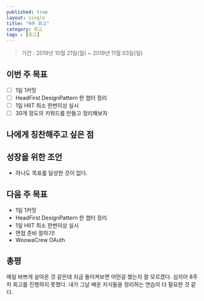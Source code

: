 ```yaml
---
published: true
layout: single
title: "9주 회고"
category: 회고
tags : [회고]
---
```

> 기간 : 2019년 10월 21일(월) ~ 2019년 11월 03일(일)

## 이번 주 목표
- [ ] 1일 1커밋
- [ ] HeadFirst DesignPattern 한 챕터 정리
- [ ] 1일 HIIT 최소 한번이상 실시
- [ ] 30개 정도의 키워드를 만들고 정리해보자

## 나에게 칭찬해주고 싶은 점

## 성장을 위한 조언
- 하나도 목표를 달성한 것이 없다.

## 다음 주 목표
- 1일 1커밋
- HeadFirst DesignPattern 한 챕터 정리
- 1일 HIIT 최소 한번이상 실시
- 면접 준비 잘하기!
- WoowaCrew OAuth 

## 총평
매일 바쁘게 살아온 것 같은데 지금 돌이켜보면 어떤걸 했는지 잘 모르겠다.
심지어 8주차 회고를 진행하지 못했다.
내가 그날 배운 지식들을 정리하는 연습이 더 필요한 것 같다.
